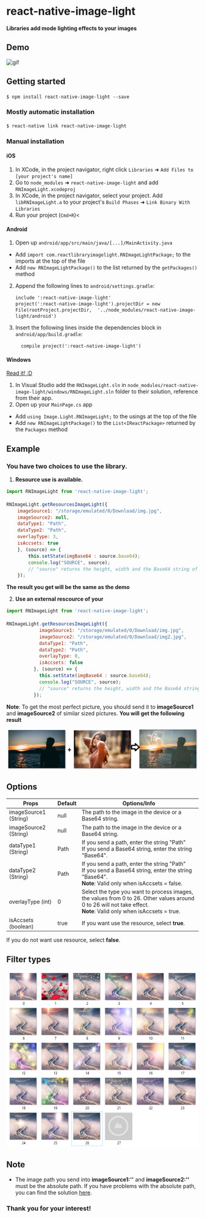 
# react-native-image-light

**Libraries add mode lighting effects to your images**

## Demo
![gif](https://github.com/alien9996/react-native-image-light/blob/master/Light.gif?raw=true)

## Getting started

`$ npm install react-native-image-light --save`

### Mostly automatic installation

`$ react-native link react-native-image-light`

### Manual installation


#### iOS

1. In XCode, in the project navigator, right click `Libraries` ➜ `Add Files to [your project's name]`
2. Go to `node_modules` ➜ `react-native-image-light` and add `RNImageLight.xcodeproj`
3. In XCode, in the project navigator, select your project. Add `libRNImageLight.a` to your project's `Build Phases` ➜ `Link Binary With Libraries`
4. Run your project (`Cmd+R`)<

#### Android

1. Open up `android/app/src/main/java/[...]/MainActivity.java`
  - Add `import com.reactlibraryimagelight.RNImageLightPackage;` to the imports at the top of the file
  - Add `new RNImageLightPackage()` to the list returned by the `getPackages()` method
2. Append the following lines to `android/settings.gradle`:
  	```
  	include ':react-native-image-light'
	project(':react-native-image-light').projectDir = new File(rootProject.projectDir, 	'../node_modules/react-native-image-light/android')

  	```
3. Insert the following lines inside the dependencies block in `android/app/build.gradle`:
  	```
      compile project(':react-native-image-light')
  	```

#### Windows
[Read it! :D](https://github.com/ReactWindows/react-native)

1. In Visual Studio add the `RNImageLight.sln` in `node_modules/react-native-image-light/windows/RNImageLight.sln` folder to their solution, reference from their app.
2. Open up your `MainPage.cs` app
  - Add `using Image.Light.RNImageLight;` to the usings at the top of the file
  - Add `new RNImageLightPackage()` to the `List<IReactPackage>` returned by the `Packages` method


## Example
### You have two choices to use the library.

1. **Resource use is available.**
```javascript
import RNImageLight from 'react-native-image-light';

RNImageLight.getResourcesImageLight({
	imageSource1: "/storage/emulated/0/Download/img.jpg",
	imageSource2: null,
	dataType1: "Path",
	dataType2: "Path",
	overlayType: 3,
	isAccsets: true
	}, (source) => {
		this.setState(imgBase64 : source.base64);
		console.log("SOURCE", source);
		// "source" returns the height, width and the Base64 string of the image.
	});
```
**The result you get will be the same as the demo**

2. **Use an external rescource of your**

```javascript
import RNImageLight from 'react-native-image-light';

RNImageLight.getResourcesImageLight({
            imageSource1: "/storage/emulated/0/Download/img.jpg",
            imageSource2: "/storage/emulated/0/Download/img2.jpg",
            dataType1: "Path",
            dataType2: "Path",
            overlayType: 0,
            isAccsets: false
          }, (source) => {
           	this.setState(imgBase64 : source.base64);
			console.log("SOURCE", source);
			// "source" returns the height, width and the Base64 string of the image.
          });
```
**Note**: To get the most perfect picture, you should send it to **imageSource1** and **imageSource2** of similar sized pictures.
**You will get the following result**

![Demo1](https://github.com/alien9996/react-native-image-light/blob/master/demo.png?raw=true)

## Options

Props | Default | Options/Info
------ | --- | ------
imageSource1 (String)|null|The path to the image in the device or a Base64 string.
imageSource2 (String)|null|The path to the image in the device or a Base64 string.
dataType1 (String)|Path|If you send a path, enter the string "Path"<br>If you send a Base64 string, enter the string "Base64".
dataType2 (String)|Path|If you send a path, enter the string "Path"<br>If you send a Base64 string, enter the string "Base64".<br> **Note**: Valid only when isAccsets = false.
overlayType (int)|0|Select the type you want to process images, the values from 0 to 26. Other values around 0 to 26 will not take effect.<br> **Note**: Valid only when isAccsets = true.
isAccsets (boolean)|true|If you want use the resource, select **true**.<br>
If you do not want use resource, select **false**.

## Filter types

![filterType](https://github.com/alien9996/react-native-image-light/blob/master/overlay_type.png?raw=true)

## Note
- The image path you send into **imageSource1:''** and **imageSource2:''**  must be the absolute path. If you have problems with the absolute path, you can find the solution [here](https://stackoverflow.com/questions/52423067/how-to-get-absolute-path-of-a-file-in-react-native).

### Thank you for your interest!
